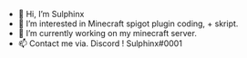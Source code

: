 - 👋 Hi, I’m Sulphinx
- 👀 I’m interested in Minecraft spigot plugin coding, + skript.
- 🌱 I’m currently working on my minecraft server.
- 📫 Contact me via. Discord ! Sulphinx#0001

<!---
P3psiiii/P3psiiii is a ✨ special ✨ repository because its `README.md` (this file) appears on your GitHub profile.
You can click the Preview link to take a look at your changes.
--->
